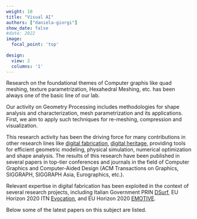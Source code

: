 ```yaml
---
weight: 10
title: "Visual AI"
authors: ["daniela-giorgi"]
show_date: false
#date: 2022
image:
  focal_point: 'top'
  
design:
  view: 2
  columns: '1'
---
```


Research on the foundational themes of Computer graphis like quad meshing, texture parametrization, Hexahedral Meshing, etc. has been always one of the basic line of our lab.

Our activity on Geometry Processing includes methodologies for shape analysis and characterization, mesh parametrization and its applications. First, we aim to apply such techniques for re-meshing, compression and visualization. 

This research activity has been the driving force for many contributions in other research lines like [digital fabrication](/research/digital-fabrication), [digital heritage](/research/digitization),  providing tools for efficient geometric modeling, physical simulation, numerical optimization and shape analysis. The results of this research have been published in several papers in top-tier conferences and journals in the field of Computer Graphics and Computer-Aided Design (ACM Transactions on Graphics, SIGGRAPH, SIGGRAPH Asia, Eurographics, etc.).

Relevant expertise in digital fabrication has been exploited in the context of several research projects, including Italian Government PRIN [DSurf](https://www.isti.cnr.it/en/research/project-detail/7800/DSurf_DSurf:_Scalable_Computational_Methods_for_3D_Printing_Surfaces), EU Horizon 2020 ITN [Evocation](https://evocation.eu), and EU Horizon 2020 [EMOTIVE](https://emotiveproject.eu).

Below some of the latest papers on this subject are listed.
